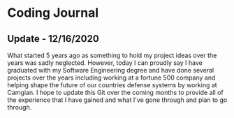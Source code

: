 # Coding Journal

## Update - 12/16/2020

What started 5 years ago as something to hold my project ideas over the years was sadly neglected. However, today I can proudly say I have graduated with my Software Engineering degree and have done several projects over the years including working at a fortune 500 company and helping shape the future of our countries defense systems by working at Camgian. I hope to update this Git over the coming months to provide all of the experience that I have gained and what I've gone through and plan to go through.

